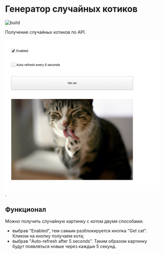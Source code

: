 # Генератор случайных котиков

![build](https://github.com/anvass/random-cat/actions/workflows/build.yml/badge.svg)

Получение случайных котиков по API.

<img src="./docs/preview.png" alt="Preview" width="640"/>.

## Функционал

Можно получить случайную картинку с котом двумя способами:

- выбрав "Enabled", тем самым разблокируется кнопка "Get cat". Кликом на кнопку получаем кота;
- выбрав "Auto-refresh after 5 seconds". Таким образом картинку будут появляться новые через каждые 5 секунд.
